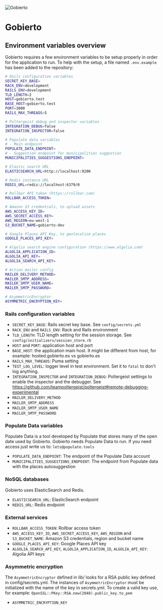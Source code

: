 ![Gobierto](https://gobierto.es/assets/logo_gobierto.png)

# Gobierto

## Environment variables overview

Gobierto requires a few environment variables to be setup properly in order for the application to run. To help with the setup, a file named `.env.example` has been added to the repository:

```bash
# Rails configuration variables
SECRET_KEY_BASE=
RACK_ENV=development
RAILS_ENV=development
TLD_LENGTH=2
HOST=gobierto.test
BASE_HOST=gobierto.test
PORT=3000
RAILS_MAX_THREADS=5

# Poltergeist debug and inspector variables
INTEGRATION_DEBUG=false
INTEGRATION_INSPECTOR=false

# Populate data variables
# - Main endpoint
POPULATE_DATA_ENDPOINT=
# - Suggestion endpoint for municipalities suggestion
MUNICIPALITIES_SUGGESTIONS_ENDPOINT=

# Elastic search URL
ELASTICSEARCH_URL=http://localhost:9200

# Redis instance URL
REDIS_URL=redis://localhost:6379/0

# Rollbar API token (https://rollbar.com)
ROLLBAR_ACCESS_TOKEN=

# Amazon S3 credentials, to upload assets
AWS_ACCESS_KEY_ID=
AWS_SECRET_ACCESS_KEY=
AWS_REGION=eu-west-1
S3_BUCKET_NAME=gobierto-dev

# Google Places API Key, to geolocalize places
GOOGLE_PLACES_API_KEY=

# Algolia search engine configuration (https://www.algolia.com)
ALGOLIA_APPLICATION_ID=
ALGOLIA_API_KEY=
ALGOLIA_SEARCH_API_KEY=

# Action mailer config
MAILER_DELIVERY_METHOD=
MAILER_SMTP_ADDRESS=
MAILER_SMTP_USER_NAME=
MAILER_SMTP_PASSWORD=

# AsymmetricEncryptor
ASYMMETRIC_ENCRYPTION_KEY=
```

### Rails configuration variables

- `SECRET_KEY_BASE`: Rails secret key base. See `config/secrets.yml`
- `RACK_ENV` and `RAILS_ENV`: Rack and Rails environment
- `TLD_LENGTH`: TLD length setting for the session storage. See `config/initializers/session_store.rb`
- `HOST` and `PORT`: application host and port
- `BASE_HOST`: the application main host. It might be different from host, for example: hosted.gobierto.es vs gobierto.es
- `RAILS_MAX_THREADS`: Puma setting
- `TEST_LOG_LEVEL`: logger level in test environment. Set it to `fatal` to don't log anything.
- `INTEGRATION_INSPECTOR` and `INTEGRATION_DEBUG`: Poltergeist settings to enable the inspector and the debugger. See https://github.com/teampoltergeist/poltergeist#remote-debugging-experimental
- `MAILER_DELIVERY_METHOD`
- `MAILER_SMTP_ADDRESS`
- `MAILER_SMTP_USER_NAME`
- `MAILER_SMTP_PASSWORD`

### Populate Data variables

Populate Data is a tool developed by Populate that stores many of the open date used by Gobierto. Gobierto needs Populate Data to run. If you need access just write us to: `lets@populate.tools`

- `POPULATE_DATA_ENDPOINT`: The endpoint of the Populate Data account
- `MUNICIPALITIES_SUGGESTIONS_ENDPOINT`: The endpoint from Populate data with the places autosuggestion

### NoSQL databases

Gobierto uses ElasticSearch and Redis.

- `ELASTICSEARCH_URL`: ElasticSearch endpoint
- `REDIS_URL`: Redis endpoint

### External services

- `ROLLBAR_ACCESS_TOKEN`: Rollbar access token
- `AWS_ACCESS_KEY_ID`, `AWS_SECRET_ACCESS_KEY`, `AWS_REGION` and `S3_BUCKET_NAME`: Amazon S3 credentials, region and bucket name
- `GOOGLE_PLACES_API_KEY`: Google Places API key
- `ALGOLIA_SEARCH_API_KEY`, `ALGOLIA_APPLICATION_ID`, `ALGOLIA_API_KEY`: Algolia API keys

### Asymmetric encryption

The `AsymmetricEncryptor` defined in lib/ looks for a RSA public key defined in config/secrets.yml.
The instances of `AsymmetricEncryptor` must be initialized with the name of the key in secrets.yml.
To create a valid key use, for example: `OpenSSL::PKey::RSA.new(2048).public_key.to_pem`

- `ASYMMETRIC_ENCRYPTION_KEY`
